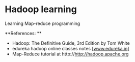 Hadoop learning
===============

Learning Map-reduce programming 

**References: **
* Hadoop: The Definitive Guide, 3rd Edition by Tom White 
* edureka hadoop online classes notes [www.edureka.in]
* Map-Reduce tutorial at http://http://hadoop.apache.org

